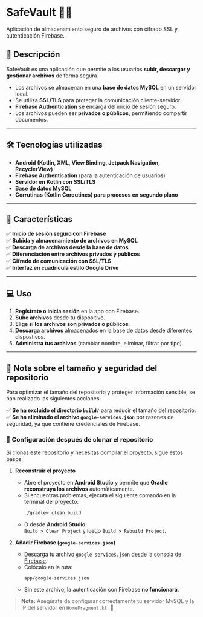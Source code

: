 # **SafeVault** 📂🔐  
Aplicación de almacenamiento seguro de archivos con cifrado SSL y autenticación Firebase.  

## **📌 Descripción**  
SafeVault es una aplicación que permite a los usuarios **subir, descargar y gestionar archivos** de forma segura.  
- Los archivos se almacenan en una **base de datos MySQL** en un servidor local.  
- Se utiliza **SSL/TLS** para proteger la comunicación cliente-servidor.  
- **Firebase Authentication** se encarga del inicio de sesión seguro.  
- Los archivos pueden ser **privados o públicos**, permitiendo compartir documentos.  

---

## **🛠️ Tecnologías utilizadas**  
- **Android (Kotlin, XML, View Binding, Jetpack Navigation, RecyclerView)**  
- **Firebase Authentication** (para la autenticación de usuarios)  
- **Servidor en Kotlin con SSL/TLS**  
- **Base de datos MySQL**  
- **Corrutinas (Kotlin Coroutines) para procesos en segundo plano**  

---

## **🚀 Características**  
✅ **Inicio de sesión seguro con Firebase**  
✅ **Subida y almacenamiento de archivos en MySQL**  
✅ **Descarga de archivos desde la base de datos**  
✅ **Diferenciación entre archivos privados y públicos**  
✅ **Cifrado de comunicación con SSL/TLS**  
✅ **Interfaz en cuadrícula estilo Google Drive**  

---

## **💻 Uso**  
1. **Regístrate o inicia sesión** en la app con Firebase.  
2. **Sube archivos** desde tu dispositivo.  
3. **Elige si los archivos son privados o públicos**.  
4. **Descarga archivos** almacenados en la base de datos desde diferentes dispostivos.  
5. **Administra tus archivos** (cambiar nombre, eliminar, filtrar por tipo).

---

## **📂 Nota sobre el tamaño y seguridad del repositorio**  
Para optimizar el tamaño del repositorio y proteger información sensible, se han realizado las siguientes acciones:  

✅ **Se ha excluido el directorio `build/`** para reducir el tamaño del repositorio.  
✅ **Se ha eliminado el archivo `google-services.json`** por razones de seguridad, ya que contiene credenciales de Firebase.  

### **🔹 Configuración después de clonar el repositorio**  
Si clonas este repositorio y necesitas compilar el proyecto, sigue estos pasos:  

1. **Reconstruir el proyecto**  
   - Abre el proyecto en **Android Studio** y permite que **Gradle reconstruya los archivos** automáticamente.  
   - Si encuentras problemas, ejecuta el siguiente comando en la terminal del proyecto:  
     ```bash
     ./gradlew clean build
     ```
   - O desde **Android Studio**:  
     `Build > Clean Project` y luego `Build > Rebuild Project`.  

2. **Añadir Firebase (`google-services.json`)**  
   - Descarga tu archivo `google-services.json` desde la [consola de Firebase](https://console.firebase.google.com/).  
   - Colócalo en la ruta:  
     ```
     app/google-services.json
     ```
   - Sin este archivo, la autenticación con Firebase **no funcionará**.  

> **Nota:** Asegúrate de configurar correctamente tu servidor MySQL y la IP del servidor en `HomeFragment.kt`. 🚀
